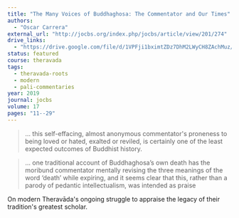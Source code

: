 ```yaml
---
title: "The Many Voices of Buddhaghosa: The Commentator and Our Times"
authors:
  - "Oscar Carrera"
external_url: "http://jocbs.org/index.php/jocbs/article/view/201/274"
drive_links:
  - "https://drive.google.com/file/d/1VPFji1bximtZDz7DhM2LWyCH8ZAchMuz/view?usp=drivesdk"
status: featured
course: theravada
tags:
  - theravada-roots
  - modern
  - pali-commentaries
year: 2019
journal: jocbs
volume: 17
pages: "11--29"
---
```


> … this self-effacing, almost anonymous commentator's proneness to being loved or hated, exalted or reviled, is certainly one of the least expected outcomes of Buddhist history.

> … one traditional account of Buddhaghosa’s own death has the moribund commentator mentally revising the three meanings of the word ‘death’ while expiring, and it seems clear that this, rather than a parody of pedantic intellectualism, was intended as praise

On modern Theravāda's ongoing struggle to appraise the legacy of their tradition's greatest scholar.
